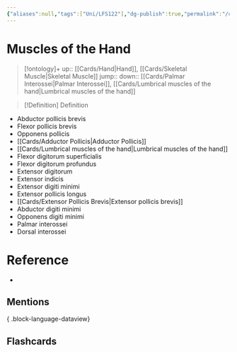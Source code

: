 ```yaml
---
{"aliases":null,"tags":["Uni/LFS122"],"dg-publish":true,"permalink":"/cards/muscles-of-the-hand/","dgPassFrontmatter":true}
---
```


# Muscles of the Hand

> [!ontology]+
> up:: [[Cards/Hand\|Hand]], [[Cards/Skeletal Muscle\|Skeletal Muscle]]
> jump:: 
> down:: [[Cards/Palmar Interossei\|Palmar Interossei]], [[Cards/Lumbrical muscles of the hand\|Lumbrical muscles of the hand]]

> [!Definition] Definition

- Abductor pollicis brevis
- Flexor pollicis brevis
- Opponens pollicis
- [[Cards/Adductor Pollicis\|Adductor Pollicis]]
- [[Cards/Lumbrical muscles of the hand\|Lumbrical muscles of the hand]]
- Flexor digitorum superficialis
- Flexor digitorum profundus
- Extensor digitorum
- Extensor indicis
- Extensor digiti minimi
- Extensor pollicis longus
- [[Cards/Extensor Pollicis Brevis\|Extensor pollicis brevis]]
- Abductor digiti minimi
- Opponens digiti minimi
- Palmar interossei
- Dorsal interossei

# Reference

- 

## Mentions


{ .block-language-dataview}

## Flashcards
